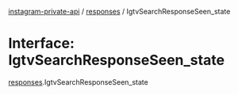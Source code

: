 [instagram-private-api](../../README.md) / [responses](../../modules/responses.md) / IgtvSearchResponseSeen_state

# Interface: IgtvSearchResponseSeen\_state

[responses](../../modules/responses.md).IgtvSearchResponseSeen_state
